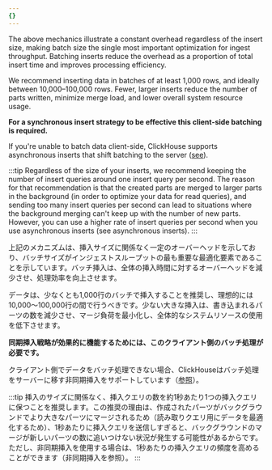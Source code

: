 ```yaml
---
{}
---
```




The above mechanics illustrate a constant overhead regardless of the insert size, making batch size the single most important optimization for ingest throughput. Batching inserts reduce the overhead as a proportion of total insert time and improves processing efficiency.

We recommend inserting data in batches of at least 1,000 rows, and ideally between 10,000–100,000 rows. Fewer, larger inserts reduce the number of parts written, minimize merge load, and lower overall system resource usage.

**For a synchronous insert strategy to be effective this client-side batching is required.**

If you're unable to batch data client-side, ClickHouse supports asynchronous inserts that shift batching to the server ([see](/best-practices/selecting-an-insert-strategy#asynchronous-inserts)).

:::tip 
Regardless of the size of your inserts, we recommend keeping the number of insert queries around one insert query per second. The reason for that recommendation is that the created parts are merged to larger parts in the background (in order to optimize your data for read queries), and sending too many insert queries per second can lead to situations where the background merging can't keep up with the number of new parts. However, you can use a higher rate of insert queries per second when you use asynchronous inserts (see asynchronous inserts). 
:::

上記のメカニズムは、挿入サイズに関係なく一定のオーバーヘッドを示しており、バッチサイズがインジェストスループットの最も重要な最適化要素であることを示しています。バッチ挿入は、全体の挿入時間に対するオーバーヘッドを減少させ、処理効率を向上させます。

データは、少なくとも1,000行のバッチで挿入することを推奨し、理想的には10,000〜100,000行の間で行うべきです。少ない大きな挿入は、書き込まれるパーツの数を減少させ、マージ負荷を最小化し、全体的なシステムリソースの使用を低下させます。

**同期挿入戦略が効果的に機能するためには、このクライアント側のバッチ処理が必要です。**

クライアント側でデータをバッチ処理できない場合、ClickHouseはバッチ処理をサーバーに移す非同期挿入をサポートしています（[参照](/best-practices/selecting-an-insert-strategy#asynchronous-inserts)）。

:::tip 
挿入のサイズに関係なく、挿入クエリの数を約1秒あたり1つの挿入クエリに保つことを推奨します。この推奨の理由は、作成されたパーツがバックグラウンドでより大きなパーツにマージされるため（読み取りクエリ用にデータを最適化するため）、1秒あたりに挿入クエリを送信しすぎると、バックグラウンドのマージが新しいパーツの数に追いつけない状況が発生する可能性があるからです。ただし、非同期挿入を使用する場合は、1秒あたりの挿入クエリの頻度を高めることができます（非同期挿入を参照）。 
:::
